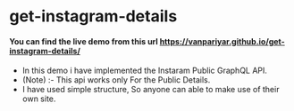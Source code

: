 # get-instagram-details
#### You can find the live demo from this url https://vanpariyar.github.io/get-instagram-details/

- In this demo i have implemented the Instaram Public GraphQL API.
- (Note) :- This api works only For the Public Details.
- I have used simple structure, So anyone can able to make use of their own site.
